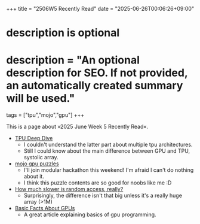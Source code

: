 +++
title = "2506W5 Recently Read"
date = "2025-06-26T00:06:26+09:00"

#
# description is optional
#
# description = "An optional description for SEO. If not provided, an automatically created summary will be used."

tags = ["tpu","mojo","gpu"]
+++

This is a page about »2025 June Week 5 Recently Read«.

- [TPU Deep Dive](https://henryhmko.github.io/posts/tpu/tpu.html)
    - I couldn't understand the latter part about multiple tpu architectures.
    - Still I could know about the main difference between GPU and TPU, systolic array.
- [mojo gpu puzzles](https://builds.modular.com/puzzles/introduction.html)
    - I'll join modular hackathon this weekend! I'm afraid I can't do nothing about it.
    - I think this puzzle contents are so good for noobs like me :D
- [How much slower is random access, really?](https://samestep.com/blog/random-access/)
    - Surprisingly, the difference isn't that big unless it's a really huge array (>1M)
- [Basic Facts About GPUs](https://damek.github.io/random/basic-facts-about-gpus/)
    - A great article explaining basics of gpu programming.
    